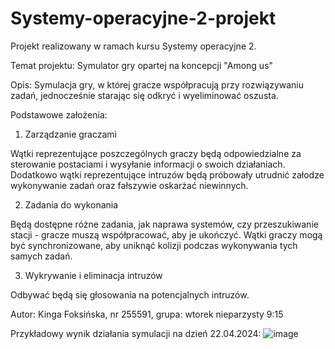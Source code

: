 # Systemy-operacyjne-2-projekt
Projekt realizowany w ramach kursu Systemy operacyjne 2.

Temat projektu: Symulator gry opartej na koncepcji "Among us"

Opis: Symulacja gry, w której gracze współpracują przy rozwiązywaniu zadań, jednocześnie starając się odkryć i wyeliminować oszusta.

Podstawowe założenia:
1. Zarządzanie graczami

Wątki reprezentujące poszczególnych graczy będą odpowiedzialne za sterowanie postaciami i wysyłanie informacji o swoich działaniach. Dodatkowo wątki reprezentujące intruzów będą próbowały utrudnić załodze wykonywanie zadań oraz fałszywie oskarżać niewinnych.

2. Zadania do wykonania

Będą dostępne różne zadania, jak naprawa systemów, czy przeszukiwanie stacji - gracze muszą współpracować, aby je ukończyć. Wątki graczy mogą być synchronizowane, aby uniknąć kolizji podczas wykonywania tych samych zadań.

3. Wykrywanie i eliminacja intruzów

Odbywać będą się głosowania na potencjalnych intruzów. 

Autor: Kinga Foksińska, nr 255591, grupa: wtorek nieparzysty 9:15















Przykładowy wynik działania symulacji na dzień 22.04.2024:
![image](https://github.com/Foksina/Systemy-operacyjne-2-projekt/assets/106610411/4978d5c1-a5b8-4010-9274-5b6610e279b2)


